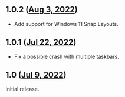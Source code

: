 ## 1.0.2 ([Aug 3, 2022](https://github.com/ramensoftware/windhawk-mods/blob/b25f519574878926779f975b8c4843d350f5a50e/mods/taskbar-thumbnail-reorder.wh.cpp))

* Add support for Windows 11 Snap Layouts.

## 1.0.1 ([Jul 22, 2022](https://github.com/ramensoftware/windhawk-mods/blob/a5e6a75fe18be3da1ecd82b9bba86062f88b9c2f/mods/taskbar-thumbnail-reorder.wh.cpp))

* Fix a possible crash with multiple taskbars.

## 1.0 ([Jul 9, 2022](https://github.com/ramensoftware/windhawk-mods/blob/7ab8ce31a4c7c2241cf64f4c1aaa43324ac79f42/mods/taskbar-thumbnail-reorder.wh.cpp))

Initial release.
